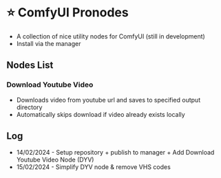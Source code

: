 # ⭐ ComfyUI Pronodes

- A collection of nice utility nodes for ComfyUI (still in development)
- Install via the manager

## Nodes List

### Download Youtube Video

- Downloads video from youtube url and saves to specified output directory
- Automatically skips download if video already exists locally

## Log

- 14/02/2024 - Setup repository + publish to manager + Add Download Youtube Video Node (DYV)
- 15/02/2024 - Simplify DYV node & remove VHS codes
